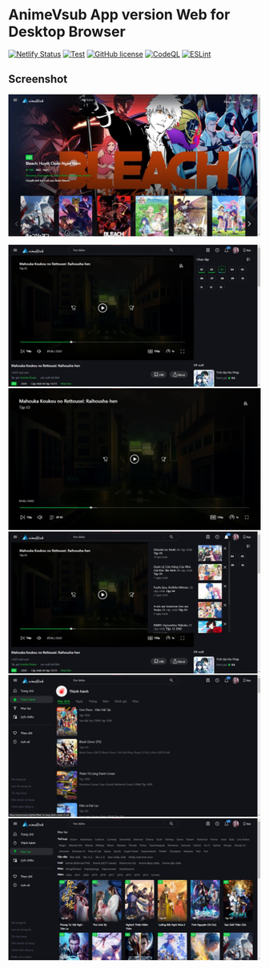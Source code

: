 # AnimeVsub App version Web for Desktop Browser

 [![Netlify Status](https://api.netlify.com/api/v1/badges/8d283f4d-ec6c-4fdd-af55-472118515914/deploy-status)](https://app.netlify.com/sites/animevsub/deploys) [![Test](https://github.com/anime-vsub/desktop-web/actions/workflows/test.yml/badge.svg)](https://github.com/anime-vsub/desktop-web/actions/workflows/test.yml) [![GitHub license](https://img.shields.io/github/license/anime-vsub/app)](https://github.com/anime-vsub/desktop-web/blob/main/LICENSE) [![CodeQL](https://github.com/anime-vsub/desktop-web/actions/workflows/codeql.yml/badge.svg)](https://github.com/anime-vsub/desktop-web/actions/workflows/codeql.yml) [![ESLint](https://github.com/anime-vsub/desktop-web/actions/workflows/eslint.yml/badge.svg)](https://github.com/anime-vsub/desktop-web/actions/workflows/eslint.yml)


## Screenshot

<!--screenshot--><a href="./meta/screenshoots/2022-11-02 105058.jpeg"><img src="./meta/screenshoots/2022-11-02 105058.jpeg" ></a>
<a href="./meta/screenshoots/2022-11-02 150257.jpeg"><img src="./meta/screenshoots/2022-11-02 150257.jpeg" ></a>
<a href="./meta/screenshoots/2022-11-02 150331.jpeg"><img src="./meta/screenshoots/2022-11-02 150331.jpeg" ></a>
<a href="./meta/screenshoots/2022-11-02 150406.jpeg"><img src="./meta/screenshoots/2022-11-02 150406.jpeg" ></a>
<a href="./meta/screenshoots/2022-11-02 150545.jpeg"><img src="./meta/screenshoots/2022-11-02 150545.jpeg" ></a>
<a href="./meta/screenshoots/2022-11-02 150627.jpeg"><img src="./meta/screenshoots/2022-11-02 150627.jpeg" ></a>
<!--/screenshot-->
